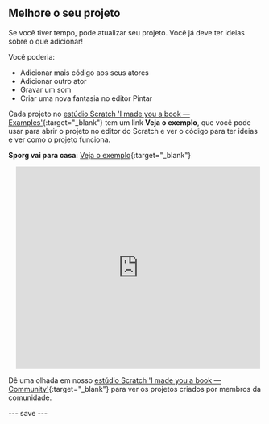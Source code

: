 ## Melhore o seu projeto

Se você tiver tempo, pode atualizar seu projeto. Você já deve ter ideias sobre o que adicionar!

Você poderia:
- Adicionar mais código aos seus atores
- Adicionar outro ator
- Gravar um som
- Criar uma nova fantasia no editor Pintar

Cada projeto no [estúdio Scratch 'I made you a book — Examples'](https://scratch.mit.edu/studios/29082370){:target="_blank"} tem um link **Veja o exemplo**, que você pode usar para abrir o projeto no editor do Scratch e ver o código para ter ideias e ver como o projeto funciona.

**Sporg vai para casa**: [Veja o exemplo](https://scratch.mit.edu/projects/628384840/editor){:target="_blank"}
<div class="scratch-preview" style="margin-left: 15px;">
  <iframe allowtransparency="true" width="485" height="402" src="https://scratch.mit.edu/projects/embed/499498152/?autostart=false" frameborder="0"></iframe>
</div>

Dê uma olhada em nosso [estúdio Scratch 'I made you a book — Community'](https://scratch.mit.edu/studios/29092393/){:target="_blank"} para ver os projetos criados por membros da comunidade.

--- save ---

